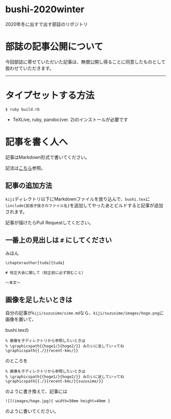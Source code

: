 # bushi-2020winter

2020年冬に出すで出す部誌のリポジトリ

# 部誌の記事公開について

今回部誌に寄せていただいた記事は、無償公開し得ることに同意したものとして扱わせていただきます。

----

# タイプセットする方法
```
$ ruby build.rb
```

- TeXLive, ruby, pandoc(ver. 2)のインストールが必要です

# 記事を書く人へ
記事はMarkdown形式で書いてください。

記法は[こちら](https://pandoc-doc-ja.readthedocs.io/ja/latest/users-guide.html#pandocs-markdown)参照。

## 記事の追加方法
`kiji`ディレクトリ以下にMarkdownファイルを放り込んで、`bushi.tex`に`\include{拡張子抜きのファイル名}`を追加してやったあとビルドすると記事が追加されます。

記事が描けたらPull Requestしてください。

##  一番上の見出しは `#` にしてください
みほん

```
\chapterauthor[tuda]{tuda}

# 校正大会に関して（校正前に必ず読むこと）

～本文～
```

## 画像を足したいときは
自分の記事が`kiji/suzusime/sime.md`なら、`kiji/suzusime/images/hoge.png`に画像を置いて、

bushi.texの

```
% 画像を子ディレクトリから参照したいときは
% \graphicspath{{hoge1/}{hoge2/}} みたいに足していってね
\graphicspath{{./}{recent-kmc/}}
```

のところを

```
% 画像を子ディレクトリから参照したいときは
% \graphicspath{{hoge1/}{hoge2/}} みたいに足していってね
\graphicspath{{./}{recent-kmc/}{suzusime/}}
```

のように書き換えて、記事には

```
![](images/hoge.jpg){ width=50mm height=40mm }
```

のように書いてください。

